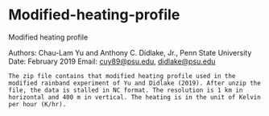 # Modified-heating-profile
Modified heating profile

Authors: Chau-Lam Yu and Anthony C. Didlake, Jr., Penn State University
Date: February 2019 Email: cuy89@psu.edu, didlake@psu.edu

    The zip file contains that modified heating profile used in the modified rainband experiment of Yu and Didlake (2019). After unzip the file, the data is stalled in NC format. The resolution is 1 km in horizontal and 400 m in vertical. The heating is in the unit of Kelvin per hour (K/hr). 
